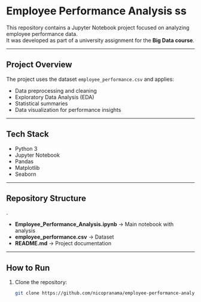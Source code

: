 # Employee Performance Analysis ss

This repository contains a Jupyter Notebook project focused on analyzing employee performance data.  
It was developed as part of a university assignment for the **Big Data course**.  

---

## Project Overview
The project uses the dataset `employee_performance.csv` and applies:
- Data preprocessing and cleaning
- Exploratory Data Analysis (EDA)
- Statistical summaries
- Data visualization for performance insights

---

## Tech Stack
- Python 3
- Jupyter Notebook
- Pandas
- Matplotlib
- Seaborn

---

## Repository Structure
.
- **Employee_Performance_Analysis.ipynb** → Main notebook with analysis  
- **employee_performance.csv** → Dataset  
- **README.md** → Project documentation 


---

## How to Run
1. Clone the repository:
   ```bash
   git clone https://github.com/nicopranama/employee-performance-analysis.git
